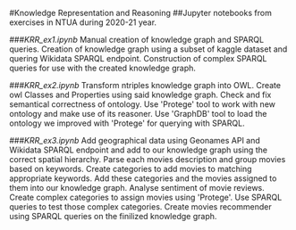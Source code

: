 #Knowledge Representation and Reasoning
##Jupyter notebooks from exercises in NTUA during 2020-21 year.

###*KRR_ex1.ipynb*
Manual creation of knowledge graph and SPARQL queries.
Creation of knowledge graph using a subset of kaggle dataset and quering Wikidata SPARQL endpoint.
Construction of complex SPARQL queries for use with the created knowledge graph.

###*KRR_ex2.ipynb*
Transform ntriples knowledge graph into OWL.
Create owl Classes and Properties using said knowledge graph.
Check and fix semantical correctness of ontology.
Use 'Protege' tool to work with new ontology and make use of its reasoner.
Use 'GraphDB' tool to load the ontology we improved with 'Protege' for querying with SPARQL.

###*KRR_ex3.ipynb*
Add geographical data using Geonames API and Wikidata SPARQL endpoint and add to our knowledge graph using the correct spatial hierarchy.
Parse each movies description and group movies based on keywords.
Create categories to add movies to matching appropriate keywords.
Add these categories and the movies assigned to them into our knowledge graph.
Analyse sentiment of movie reviews.
Create complex categories to assign movies using 'Protege'.
Use SPARQL queries to test those complex categories.
Create movies recommender using SPARQL queries on the finilized knowledge graph.
